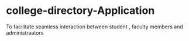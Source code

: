 # college-directory-Application
To facilitate seamless interaction between student , faculty members and administraators
